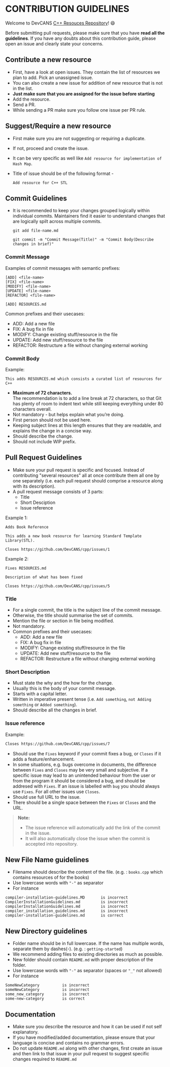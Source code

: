 # CONTRIBUTION GUIDELINES

Welcome to DevCANS [C++ Resouces Repository](./..)! :smile:

Before submitting pull requests, please make sure that you have **read all the guidelines**. If you have any doubts about this contribution guide, please open an issue and clearly state your concerns.

## Contribute a new resource

- First, have a look at open issues. They contain the list of resources we plan to add. Pick an unassigned issue.
- You can also create a new issue for addition of new resource that is not in the list.
- **Just make sure that you are assigned for the issue before starting**
- Add the resource.
- Send a PR.
- While sending a PR make sure you follow one issue per PR rule.

## Suggest/Require a new resource

- First make sure you are not suggesting or requiring a duplicate.
- If not, proceed and create the issue.
- It can be very specific as well like `Add resource for implementation of Hash Map`.
- Title of issue should be of the following format -

    ```issue guideline
    Add resource for C++ STL
    ```

## Commit Guidelines

- It is recommended to keep your changes grouped logically within individual commits. Maintainers find it easier to understand changes that are logically spilt across multiple commits.

  ```git
  git add file-name.md

  git commit -m "Commit Message(Title)" -m "Commit Body(Describe changes in brief)"
  ```

### Commit Message

Examples of commit messages with semantic prefixes:

  ```commit message
  [ADD] <file-name>
  [FIX] <file-name>
  [MODIFY] <file-name>
  [UPDATE] <file-name>
  [REFACTOR] <file-name>

  [ADD] RESOURCES.md
  ```

Common prefixes and their usecases:

- ADD: Add a new file
- FIX: A bug fix in file
- MODIFY: Change existing stuff/resource in the file
- UPDATE: Add new stuff/resource to the file
- REFACTOR: Restructure a file without changing external working

### Commit Body

Example:

```Commit Body
This adds RESOURCES.md which consists a curated list of resources for C++
```

- **Maximum of 72 characters.**  
  The recommendation is to add a line break at 72 characters, so that Git has
  plenty of room to indent text while still keeping everything under 80
  characters overall.
- Not mandatory - but helps explain what you’re doing.
- First person should not be used here.
- Keeping subject lines at this length ensures that they are readable, and explains the change in a concise way.
- Should describe the change.
- Should not include WIP prefix.

## Pull Request Guidelines

- Make sure your pull request is specific and focused. Instead of contributing "several resources" all at once contribute them all one by one separately (i.e. each pull request should comprise a resource along with its description).
- A pull request message consists of 3 parts:
  - Title
  - Short Desciption
  - Issue reference

Example 1:

```Pull Request Message
Adds Book Reference

This adds a new book resource for learning Standard Template Library(STL).

Closes https://github.com/DevCANS/cpp/issues/1
```

Example 2:

```Pull Request Message
Fixes RESOURCES.md

Description of what has been fixed

Closes https://github.com/DevCANS/cpp/issues/5
```

### Title

- For a single commit, the title is the subject line of the commit message.
- Otherwise, the title should summarise the set of commits.
- Mention the file or section in file being modified.
- Not mandatory.
- Common prefixes and their usecases:
  - ADD: Add a new file
  - FIX: A bug fix in file
  - MODIFY: Change existing stuff/resource in the file
  - UPDATE: Add new stuff/resource to the file
  - REFACTOR: Restructure a file without changing external working

### Short Description

- Must state the why and the how for the change.
- Usually this is the body of your commit message.
- Starts with a capital letter.
- Written in imperative present tense (i.e. `Add something`, `not Adding something` or `Added something`).
- Should describe all the changes in brief.

### Issue reference

Example:

```markdown
Closes https://github.com/DevCANS/cpp/issues/7
```

- Should use the `Fixes` keyword if your commit fixes a bug, or `Closes` if it
adds a feature/enhancement.
- In some situations, e.g. bugs overcome in documents, the difference between
`Fixes` and `Closes` may be very small and subjective. If a specific issue may
lead to an unintended behaviour from the user or from the program it should be
considered a bug, and should be addresed with `Fixes`. If an issue is labelled
with `bug` you should always use `Fixes`. For all other issues use `Closes`.
- Should use full URL to the issue.
- There should be a single space between the `Fixes` or `Closes` and the URL.

> **Note:**
>
> - The issue reference will automatically add the link of the commit in the issue.
> - It will also automatically close the issue when the commit is accepted into repository.

## New File Name guidelines

- Filename should describe the content of the file. (e.g. : `books.cpp` which contains resources of for the books)
- Use lowercase words with ``"-"`` as separator
- For instance

```File Name
compiler-installation-guidelines.MD       is incorrect
CompilerInstallationGuidelines.md         is incorrect
compilerInstallationGuidelines.md         is incorrect
compiler_installation_guidelines.md       is incorrect
compiler-installation-guidelines.md       is correct
```

## New Directory guidelines

- Folder name should be in full lowercase. If the name has multiple words, separate them by dashes(-). (e.g. : `getting-started`)
- We recommend adding files to existing directories as much as possible.
- New folder should contain `README.md` with proper description of the folder.
- Use lowercase words with ```"-"``` as separator (spaces or ```"_"``` not allowed)
- For instance

```Directory Name
SomeNewCategory          is incorrect
someNewCategory          is incorrect
some_new_category        is incorrect  
some-new-category        is correct
```

## Documentation

- Make sure you describe the resource and how it can be used if not self explanatory.
- If you have modified/added documentation, please ensure that your language is concise and contains no grammar errors.
- Do not update `README.md` along with other changes, first create an issue and then link to that issue in your pull request to suggest specific changes required to `README.md`
